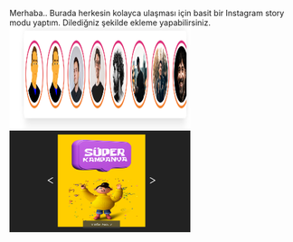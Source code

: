Merhaba..
Burada herkesin kolayca ulaşması için basit bir Instagram story modu yaptım. Dilediğniz şekilde ekleme yapabilirsiniz.
<img src="./assets/img/demo1.png" alt="alt text" width="320" height="180">
<img src="./assets/img/demo2.png" alt="alt text" width="320" height="180">
